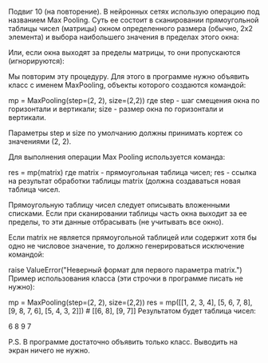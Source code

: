 Подвиг 10 (на повторение). В нейронных сетях использую операцию под названием Max Pooling. Суть ее состоит в сканировании прямоугольной таблицы чисел (матрицы) окном определенного размера (обычно, 2x2 элемента) и выбора наибольшего значения в пределах этого окна:



 Или, если окна выходят за пределы матрицы, то они пропускаются (игнорируются):



Мы повторим эту процедуру. Для этого в программе нужно объявить класс с именем MaxPooling, объекты которого создаются командой:

mp = MaxPooling(step=(2, 2), size=(2,2))
где step - шаг смещения окна по горизонтали и вертикали; size - размер окна по горизонтали и вертикали.

Параметры step и size по умолчанию должны принимать кортеж со значениями (2, 2).

Для выполнения операции Max Pooling используется команда:

res = mp(matrix)
где matrix - прямоугольная таблица чисел; res - ссылка на результат обработки таблицы matrix (должна создаваться новая таблица чисел.

Прямоугольную таблицу чисел следует описывать вложенными списками. Если при сканировании таблицы часть окна выходит за ее пределы, то эти данные отбрасывать (не учитывать все окно).

Если matrix не является прямоугольной таблицей или содержит хотя бы одно не числовое значение, то должно генерироваться исключение командой:

raise ValueError("Неверный формат для первого параметра matrix.")
Пример использования класса (эти строчки в программе писать не нужно):

mp = MaxPooling(step=(2, 2), size=(2,2))
res = mp([[1, 2, 3, 4], [5, 6, 7, 8], [9, 8, 7, 6], [5, 4, 3, 2]])    # [[6, 8], [9, 7]]
Результатом будет таблица чисел:

6 8
9 7

P.S. В программе достаточно объявить только класс. Выводить на экран ничего не нужно.